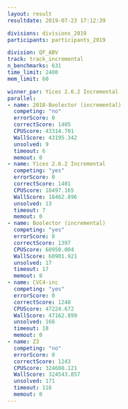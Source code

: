 ```yaml
---
layout: result
resultdate: 2019-07-23 17:12:39

divisions: divisions_2019
participants: participants_2019

division: QF_ABV
track: track_incremental
n_benchmarks: 631
time_limit: 2400
mem_limit: 60

winner_par: Yices 2.6.2 Incremental
parallel:
- name: 2018-Boolector (incremental)
  competing: "no"
  errorScore: 0
  correctScore: 1405
  CPUScore: 43314.701
  WallScore: 43195.342
  unsolved: 9
  timeout: 6
  memout: 0
- name: Yices 2.6.2 Incremental
  competing: "yes"
  errorScore: 0
  correctScore: 1401
  CPUScore: 18497.165
  WallScore: 18462.896
  unsolved: 13
  timeout: 7
  memout: 0
- name: Boolector (incremental)
  competing: "yes"
  errorScore: 0
  correctScore: 1397
  CPUScore: 60950.004
  WallScore: 60901.921
  unsolved: 17
  timeout: 17
  memout: 0
- name: CVC4-inc
  competing: "yes"
  errorScore: 0
  correctScore: 1248
  CPUScore: 47224.672
  WallScore: 47162.899
  unsolved: 166
  timeout: 18
  memout: 0
- name: Z3
  competing: "no"
  errorScore: 0
  correctScore: 1243
  CPUScore: 324608.121
  WallScore: 324543.857
  unsolved: 171
  timeout: 116
  memout: 0
---
```

